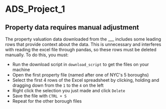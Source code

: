 # ADS_Project_1

## Property data requires manual adjustment
The property valuation data downloaded from the ___ includes some leading rows that provide context about the data. This is unnecessary and interferes with reading the excel file through pandas, so these rows must be deleted manually. To do this, you must:
- Run the download script in `download_script` to get the files on your machine
- Open the first property file (named after one of NYC's 5 boroughs)
- Select the first 4 rows of the Excel spreadsheet by clicking, holding and dragging down from the `1` to the `4` on the left
- Right click the selection you just made and click `Delete`
- Save the file with `CTRL + S`
- Repeat for the other borough files